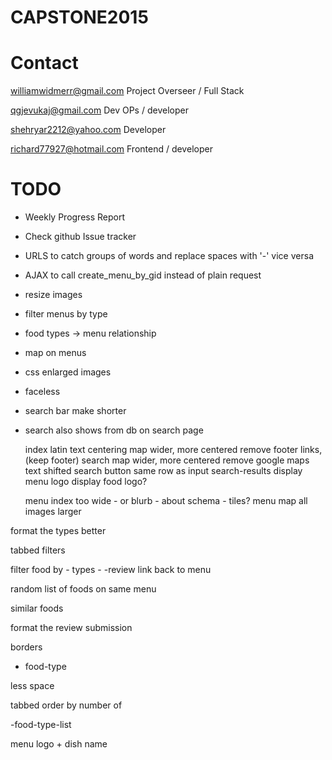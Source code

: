 # CAPSTONE2015

# Contact

  williamwidmerr@gmail.com  Project Overseer / Full Stack

  qgjevukaj@gmail.com Dev OPs / developer
  
  shehryar2212@yahoo.com Developer
  
  richard77927@hotmail.com Frontend / developer

# TODO

- Weekly Progress Report

- Check github Issue tracker

- URLS to catch groups of words and replace spaces with '-' vice versa

- AJAX to call create_menu_by_gid instead of plain request

- resize images

- filter menus by type

- food types -> menu relationship

- map on menus 

- css enlarged images

- faceless 

- search bar make shorter

- search also shows from db on search page 

  index
latin text
centering
map wider, more centered
remove footer links, (keep footer)
  search
map wider, more centered
remove google maps text
shifted search button same row as input
  search-results
display menu logo
display food logo?

  menu index
too wide - or blurb - about schema - tiles?
  menu
map
all images larger

format the types better

tabbed filters

filter food by - types - 
  -review
link back to menu

random list of foods on same menu

similar foods

format the review submission

borders

 - food-type
  
less space

tabbed order by number of

  -food-type-list
  
menu logo + dish name 

